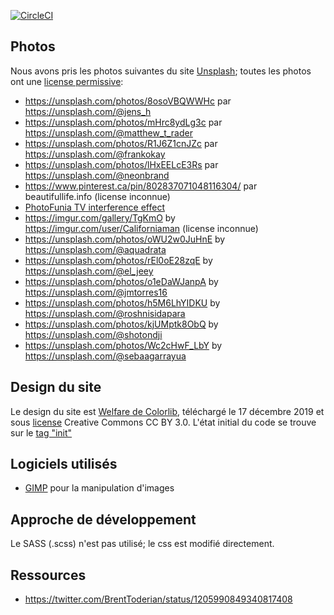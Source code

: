 [![CircleCI](https://circleci.com/gh/alberto56/antichar2.svg?style=svg)](https://circleci.com/gh/alberto56/antichar2)

Photos
-----

Nous avons pris les photos suivantes du site [Unsplash](https://unsplash.com); toutes les photos ont une [license permissive](https://unsplash.com/license):

* https://unsplash.com/photos/8osoVBQWWHc par https://unsplash.com/@jens_h
* https://unsplash.com/photos/mHrc8ydLg3c par https://unsplash.com/@matthew_t_rader
* https://unsplash.com/photos/R1J6Z1cnJZc par https://unsplash.com/@frankokay
* https://unsplash.com/photos/lHxEELcE3Rs par https://unsplash.com/@neonbrand
* https://www.pinterest.ca/pin/802837071048116304/ par beautifullife.info (license inconnue)
* [PhotoFunia TV interference effect](https://photofunia.com/effects/tv_interference)
* https://imgur.com/gallery/TgKmO by https://imgur.com/user/Californiaman (license inconnue)
* https://unsplash.com/photos/oWU2w0JuHnE by https://unsplash.com/@aquadrata
* https://unsplash.com/photos/rEl0oE28zqE by https://unsplash.com/@el_jeey
* https://unsplash.com/photos/o1eDaWJanpA by https://unsplash.com/@jmtorres16
* https://unsplash.com/photos/h5M6LhYIDKU by https://unsplash.com/@roshnisidapara
* https://unsplash.com/photos/kjUMptk8ObQ by https://unsplash.com/@shotondji
* https://unsplash.com/photos/Wc2cHwF_LbY by https://unsplash.com/@sebaagarrayua

Design du site
-----

Le design du site est [Welfare de Colorlib](https://colorlib.com/wp/template/welfare/), téléchargé le 17 décembre 2019 et sous [license](https://colorlib.com/wp/licence/) Creative Commons CC BY 3.0. L'état initial du code se trouve sur le [tag "init"](https://github.com/alberto56/antichar2/tree/init/docs)

Logiciels utilisés
-----

* [GIMP](https://www.gimp.org) pour la manipulation d'images

Approche de développement
-----

Le SASS (.scss) n'est pas utilisé; le css est modifié directement.

Ressources
-----

* https://twitter.com/BrentToderian/status/1205990849340817408
